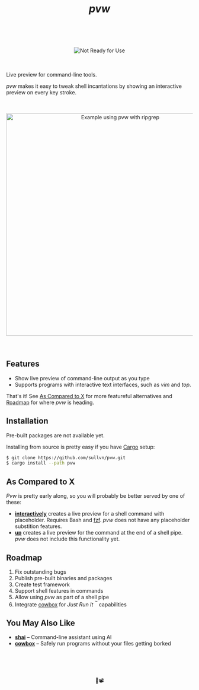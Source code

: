 <h1>
  <div align="center">
    <br />
    <br />
    <b><em>pvw</em></b>
    <br />
    <br />
    &nbsp;
  </div>
</h1>

<div align="center">
  <img src="https://img.shields.io/badge/-Not%20Ready%20for%20Use-orange?style=for-the-badge" alt="Not Ready for Use" />
</div>
<br />
<br />

Live preview for command-line tools.

*pvw* makes it easy to tweak shell
incantations by showing an interactive
preview on every key stroke.

<br />
<br />
<div align="center">
<img
  alt="Example using pvw with ripgrep"
  src="docs/example.gif"
  width="600"
>
</div>
<br />
<br />


## Features

- Show live preview of command-line output
  as you type
- Supports programs with interactive text
  interfaces, such as *vim* and *top*.

That's it! See [As Compared to
X](#as-compared-to-x) for more featureful
alternatives and [Roadmap](#roadmap) for
where *pvw* is heading.


## Installation

Pre-built packages are not available yet.

Installing from source is pretty easy if you
have [Cargo][0] setup:

```sh
$ git clone https://github.com/sullvn/pvw.git
$ cargo install --path pvw
```


## As Compared to X

*Pvw* is pretty early along, so you will
probably be better served by one of these:

- [**interactively**][1] creates a live
  preview for a shell command with
  placeholder. Requires Bash and [fzf][2].
  *pvw* does not have any placeholder
  substition features.
- [**up**][3] creates a live preview for
  the command at the end of a shell pipe.
  *pvw* does not include this functionality
  yet.


## Roadmap

1. Fix outstanding bugs
2. Publish pre-built binaries and packages
3. Create test framework
4. Support shell features in commands
5. Allow using *pvw* as part of a shell pipe 
6. Integrate [cowbox][4] for *Just Run It*
   <sup>:tm:</sup> capabilities


## You May Also Like

- [**shai**][5] – Command-line assistant
  using AI
- [**cowbox**][4] – Safely run programs
  without your files getting borked


<div align="center">
  <br />
  <br />
  <br />
  <br />
  🤩📽️
  <br />
  <br />
  <br />
  <br />
  &nbsp;
</div>


[0]: https://doc.rust-lang.org/cargo/
[1]: https://github.com/bigH/interactively
[2]: https://github.com/junegunn/fzf
[3]: https://github.com/akavel/up
[4]: https://github.com/sullvn/cowbox
[5]: https://github.com/sullvn/shai


